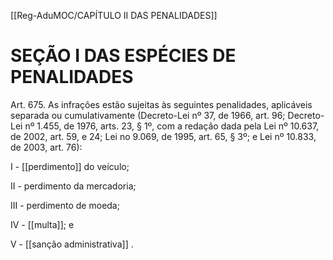 [[Reg-AduMOC/CAPÍTULO II DAS PENALIDADES]]

# SEÇÃO I DAS ESPÉCIES DE PENALIDADES

Art. 675. As infrações estão sujeitas às seguintes
penalidades, aplicáveis separada ou cumulativamente
(Decreto-Lei nº 37, de 1966, art. 96; Decreto-Lei nº 1.455, de
1976, arts. 23, § 1º, com a redação dada pela Lei nº 10.637,
de 2002, art. 59, e 24; Lei no 9.069, de 1995, art. 65, § 3º; e
Lei nº 10.833, de 2003, art. 76):

I - [[perdimento]] do veículo;

II - perdimento da mercadoria;

III - perdimento de moeda;

IV - [[multa]]; e

V - [[sanção administrativa]] .